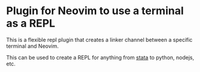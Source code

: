 # Plugin for Neovim to use a terminal as a REPL

This is a flexible repl plugin that creates a linker channel between a specific
terminal and Neovim.

This can be used to create a REPL for anything from
[stata](https://github.com/human-d3v/stata-nvim) to python, nodejs, etc.


